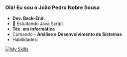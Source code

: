 ### Olá! Eu sou o João Pedro Nobre Sousa

- <strong>Dev. Back-End.</strong>
- 🌱 Estudando Java Script
- <strong>Téc. em Informática</strong>
- Cursando - <strong>Análise e Desenvolvimento de Sistemas</strong>
- Habilidades:
  
[![My Skills](https://skillicons.dev/icons?i=html,css,bootstrap,python,postman,django,postgres)](https://skillicons.dev)
